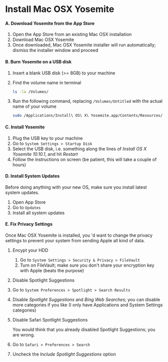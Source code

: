 # Install Mac OSX Yosemite

#### A. Download Yosemite from the App Store

1. Open the App Store from an existing Mac OSX installation
2. Download Mac OSX Yosemite
3. Once downloaded, Mac OSX Yosemite installer will run automatically; dismiss the installer window and proceed

#### B. Burn Yosemite on a USB disk

1. Insert a blank USB disk (>= 8GB) to your machine
2. Find the volume name in terminal

    ```bash
    ls -la /Volumes/
    ```

3. Run the following command, replacing `/Volumes/Untitled` with the actual name of your volume

    ```bash
    sudo /Applications/Install\ OS\ X\ Yosemite.app/Contents/Resources/createinstallmedia --volume /Volumes/Untitled --applicationpath /Applications/Install\ OS\ X\ Yosemite.app --nointeraction
    ```

#### C. Install Yosemite
  
1. Plug the USB key to your machine
2. Go to `System Settings > Startup Disk`
3. Select the USB disk, i.e. something along the lines of _Install OS X Yosemite 10.10.1_, and hit _Restart_
4. Follow the instructions on screen (be patient, this will take a couple of hours)

#### D. Install System Updates

Before doing anything with your new OS, make sure you install latest system updates.

1. Open App Store
2. Go to `Updates`
3. Install all system updates

#### E. Fix Privacy Settings

Once Mac OSX Yosemite is installed, you 'd want to change the privacy settings to prevent your system from sending Apple all kind of data.

1. Encypt your HDD
    1. Go to `System Settings > Security & Privacy > FileVault`
    2. Turn on FileVault; make sure you don't share your encryption key with Apple (beats the purpose)

2. Disable Spotlight Suggestions
  1. Go to `System Preferences > Spotlight > Search Results`
  2. Disable _Spotlight Suggestions_ and _Bing Web Searches_; you can disable more categories if you like (I only have Applications and System Settings categories)

3. Disable Safari Spotlight Suggestions
  
    You would think that you already disabled Spotlight Suggestions; you are wrong.
  
  1. Go to `Safari > Preferences > Search`
  2. Uncheck the _Include Spotlight Suggestions_ option
